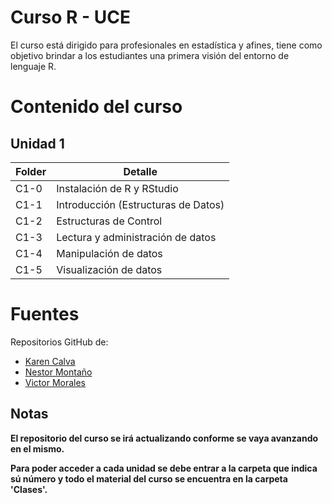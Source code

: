 # Curso R - UCE
 El curso está dirigido para profesionales en estadística y afines, tiene como objetivo brindar a los estudiantes una primera visión del entorno de lenguaje R. 
# Contenido del curso
## Unidad 1
<table>
<thead>
<tr class="header">
<th>Folder</th>
<th>Detalle</th>
</tr>
</thead>
<tbody>
<tr class="odd">
<td>C1-0</td>
<td>Instalación de R y RStudio</td>
</tr>
<tr class="even">
<td>C1-1</td>
<td>Introducción (Estructuras de Datos)</td>
</tr>
<tr class="even">
<td>C1-2</td>
<td>Estructuras de Control</td>
</tr>
</tr>
<tr class="even">
<td>C1-3</td>
<td>Lectura y administración de datos</td>
</tr>
<tr class="even">
<td>C1-4</td>
<td>Manipulación de datos</td>
</tr>
<tr class="even">
<td>C1-5</td>
<td>Visualización de datos</td>
</tr>
</tbody>
</table>

 # Fuentes
 Repositorios GitHub de:
* [Karen Calva](https://github.com/KarenCalva)
* [Nestor Montaño](https://github.com/nestormontano)
* [Victor Morales](https://github.com/vmoprojs)
 ## Notas
 **El repositorio del curso se irá actualizando conforme se vaya avanzando en el mismo.**
 
 **Para poder acceder a cada unidad se debe entrar a la carpeta que indica sú número y todo el material del curso se encuentra en la carpeta 'Clases'.**
 
